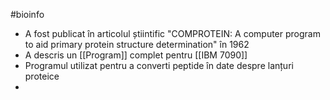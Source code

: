 #bioinfo 
- A fost publicat în articolul știintific "COMPROTEIN: A computer program to aid primary protein structure determination"  în 1962 
- A descris un [[Program]] complet pentru [[IBM 7090]] 
- Programul utilizat pentru a converti peptide în date despre lanțuri proteice
- 